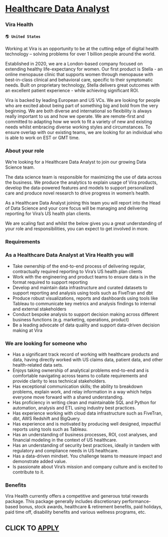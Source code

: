 # [Healthcare Data Analyst](https://www.remotewlb.com/apply/healthcare-data-analyst)  
### Vira Health  
#### `🌎 United States`  

Working at Vira is an opportunity to be at the cutting edge of digital health technology – solving problems for over 1 billion people around the world.

Established in 2020, we are a London-based company focused on extending healthy life-expectancy for women. Our first product is Stella - an online menopause clinic that supports women through menopause with best-in-class clinical and behavioral care, specific to their symptomatic needs. Built on proprietary technology, Stella delivers great outcomes with an excellent patient experience - while achieving significant ROI.

Vira is backed by leading European and US VCs. We are looking for people who are excited about being part of something big and bold from the very beginning. We are both diverse and international so flexibility is always really important to us and how we operate. We are remote-first and committed to adapting how we work to fit a variety of new and existing needs whilst embracing diverse working styles and circumstances. To ensure overlap with our existing teams, we are looking for an individual who is able to work on EST or GMT time.

### About your role

We’re looking for a Healthcare Data Analyst to join our growing Data Science team.

The data science team is responsible for maximizing the use of data across the business. We produce the analytics to explain usage of Vira products, develop the data-powered features and models to support personalized care and produce novel research to drive progress in women’s health.

As a Healthcare Data Analyst joining this team you will report into the Head of Data Science and your core focus will be managing and delivering reporting for Vira’s US health plan clients.

We are scaling fast and whilst the below gives you a great understanding of your role and responsibilities, you can expect to get involved in more.

### Requirements

### As a Healthcare Data Analyst at Vira Health you will

  * Take ownership of the end-to-end process of delivering regular, contractually required reporting to Vira’s US health plan clients
  * Work with the engineering and product teams to ensure data is in the format required to support reporting
  * Develop and maintain data infrastructure and curated datasets to support reporting and analysis using tools such as FiveTran and dbt
  * Produce robust visualizations, reports and dashboards using tools like Tableau to communicate key metrics and analysis findings to internal and external stakeholders
  * Conduct bespoke analysis to support decision making across different business functions (e.g. marketing, operations, product)
  * Be a leading advocate of data quality and support data-driven decision making at Vira

### We are looking for someone who

  * Has a significant track record of working with healthcare products and data, having directly worked with US claims data, patient data, and other health-related data sets. 
  * Enjoys taking ownership of analytical problems end-to-end and is comfortable navigating across teams to collate requirements and provide clarity to less technical stakeholders.
  * Has exceptional communication skills; the ability to breakdown problems, explain work, and relay information in a way which helps everyone move forward with a shared understanding.
  * Has proficiency in writing clean and maintainable SQL and Python for automation, analysis and ETL using industry best practices.
  * Has experience working with cloud data infrastructure such as FiveTran, dbt, AWS Redshift and BigQuery.
  * Has experience and is motivated by producing well designed, impactful reports using tools such as Tableau.
  * Has an understanding of business processes, ROI, cost analyses, and financial modeling in the context of US healthcare. 
  * Has an understanding of security best practices, ideally in tandem with regulatory and compliance needs in US healthcare.
  * Has a data-driven mindset. You challenge teams to measure impact and demonstrate added value.
  * Is passionate about Vira’s mission and company culture and is excited to contribute to it.

### Benefits

Vira Health currently offers a competitive and generous total rewards package. This package generally includes discretionary performance-based bonus, stock awards, healthcare & retirement benefits, paid holidays, paid time off, disability benefits and various wellness programs, etc.

  
## CLICK TO [APPLY](https://www.remotewlb.com/apply/healthcare-data-analyst)

